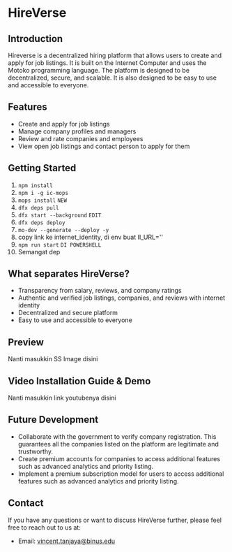 # HireVerse

## Introduction
Hireverse is a decentralized hiring platform that allows users to create and apply for job listings. It is built on the Internet Computer and uses the Motoko programming language. The platform is designed to be decentralized, secure, and scalable. It is also designed to be easy to use and accessible to everyone.

## Features
- Create and apply for job listings
- Manage company profiles and managers
- Review and rate companies and employees
- View open job listings and contact person to apply for them


## Getting Started
1. ``npm install``
2. ``npm i -g ic-mops``
3. ``mops install`` ``NEW``
4. ``dfx deps pull``
5. ``dfx start --background`` ``EDIT``
6. ``dfx deps deploy``
7. ``mo-dev --generate --deploy -y``
8. copy link ke internet_identity, di env buat II_URL='<link>'
9. ``npm run start`` ``DI POWERSHELL``
10. Semangat dep


## What separates HireVerse?
- Transparency from salary, reviews, and company ratings
- Authentic and verified job listings, companies, and reviews with internet identity
- Decentralized and secure platform
- Easy to use and accessible to everyone


## Preview
Nanti masukkin SS Image disini


## Video Installation Guide & Demo
Nanti masukkin link youtubenya disini


## Future Development
- Collaborate with the government to verify company registration. This guarantees all the companies listed on the platform are legitimate and trustworthy.
- Create premium accounts for companies to access additional features such as advanced analytics and priority listing.
- Implement a premium subscription model for users to access additional features such as advanced analytics and priority listing.


## Contact
If you have any questions or want to discuss HireVerse further, please feel free to reach out to us at:
- Email: vincent.tanjaya@binus.edu

